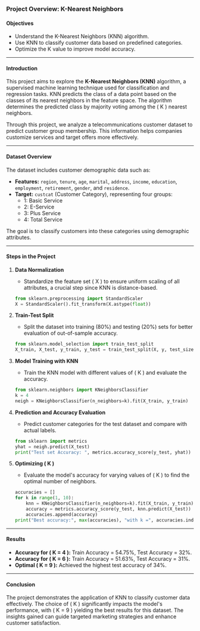 ### **Project Overview: K-Nearest Neighbors**

#### **Objectives**
- Understand the K-Nearest Neighbors (KNN) algorithm.
- Use KNN to classify customer data based on predefined categories.
- Optimize the K value to improve model accuracy.

---

#### **Introduction**
This project aims to explore the **K-Nearest Neighbors (KNN)** algorithm, a supervised machine learning technique used for classification and regression tasks. KNN predicts the class of a data point based on the classes of its nearest neighbors in the feature space. The algorithm determines the predicted class by majority voting among the \( K \) nearest neighbors.

Through this project, we analyze a telecommunications customer dataset to predict customer group membership. This information helps companies customize services and target offers more effectively.

---

#### **Dataset Overview**
The dataset includes customer demographic data such as:
- **Features:** `region`, `tenure`, `age`, `marital`, `address`, `income`, `education`, `employment`, `retirement`, `gender`, and `residence`.
- **Target:** `custcat` (Customer Category), representing four groups:
  - 1: Basic Service
  - 2: E-Service
  - 3: Plus Service
  - 4: Total Service

The goal is to classify customers into these categories using demographic attributes.

---

#### **Steps in the Project**

1. **Data Normalization**
   - Standardize the feature set \( X \) to ensure uniform scaling of all attributes, a crucial step since KNN is distance-based.
   ```python
   from sklearn.preprocessing import StandardScaler
   X = StandardScaler().fit_transform(X.astype(float))
   ```

2. **Train-Test Split**
   - Split the dataset into training (80%) and testing (20%) sets for better evaluation of out-of-sample accuracy.
   ```python
   from sklearn.model_selection import train_test_split
   X_train, X_test, y_train, y_test = train_test_split(X, y, test_size=0.2, random_state=4)
   ```

3. **Model Training with KNN**
   - Train the KNN model with different values of \( K \) and evaluate the accuracy.
   ```python
   from sklearn.neighbors import KNeighborsClassifier
   k = 4
   neigh = KNeighborsClassifier(n_neighbors=k).fit(X_train, y_train)
   ```

4. **Prediction and Accuracy Evaluation**
   - Predict customer categories for the test dataset and compare with actual labels.
   ```python
   from sklearn import metrics
   yhat = neigh.predict(X_test)
   print("Test set Accuracy: ", metrics.accuracy_score(y_test, yhat))
   ```

5. **Optimizing \( K \)**
   - Evaluate the model's accuracy for varying values of \( K \) to find the optimal number of neighbors.
   ```python
   accuracies = []
   for k in range(1, 10):
       knn = KNeighborsClassifier(n_neighbors=k).fit(X_train, y_train)
       accuracy = metrics.accuracy_score(y_test, knn.predict(X_test))
       accuracies.append(accuracy)
   print("Best accuracy:", max(accuracies), "with k =", accuracies.index(max(accuracies)) + 1)
   ```

---

#### **Results**
- **Accuracy for \( K = 4 \):** Train Accuracy = 54.75%, Test Accuracy = 32%.
- **Accuracy for \( K = 6 \):** Train Accuracy = 51.63%, Test Accuracy = 31%.
- **Optimal \( K = 9 \):** Achieved the highest test accuracy of 34%.

---

#### **Conclusion**
The project demonstrates the application of KNN to classify customer data effectively. The choice of \( K \) significantly impacts the model's performance, with \( K = 9 \) yielding the best results for this dataset. The insights gained can guide targeted marketing strategies and enhance customer satisfaction.
